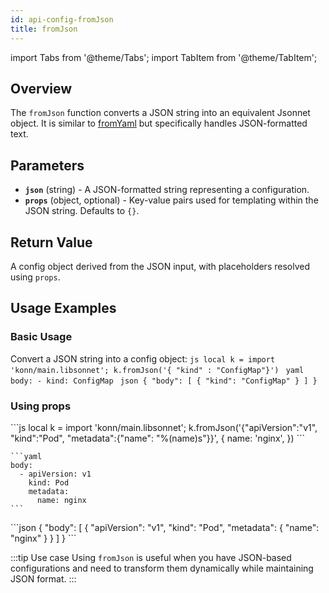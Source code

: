```yaml
---
id: api-config-fromJson
title: fromJson
---
```


import Tabs from '@theme/Tabs';
import TabItem from '@theme/TabItem';



## Overview
The `fromJson` function converts a JSON string into an equivalent Jsonnet object. It is similar to [fromYaml](api-config-fromYaml) but specifically handles JSON-formatted text.

## Parameters
- **`json`** (string) - A JSON-formatted string representing a configuration.
- **`props`** (object, optional) - Key-value pairs used for templating within the JSON string. Defaults to `{}`.

## Return Value
A config object derived from the JSON input, with placeholders resolved using `props`.



## Usage Examples


### Basic Usage
Convert a JSON string into a config object:
<Tabs>
  <TabItem value="jsonnet" label="Jsonnet" default>
    ```js
    local k = import 'konn/main.libsonnet';
    k.fromJson('{ "kind" : "ConfigMap"}')
    ``` 
  </TabItem>
  <TabItem value="yaml" label="YAML Output">
    ```yaml
    body:
      - kind: ConfigMap
    ```
  </TabItem>
  <TabItem value="json" label="JSON Output">
    ```json
    {
       "body": [
          {
             "kind": "ConfigMap"
          }
       ]
    }
    ```
  </TabItem>
</Tabs>

### Using props 

<Tabs>
    <TabItem value="jsonnet" label="Jsonnet" default>
    ```js
    local k = import 'konn/main.libsonnet';
    k.fromJson('{"apiVersion":"v1", "kind":"Pod", "metadata":{"name": "%(name)s"}}', {
      name: 'nginx',
    })
    ```
  </TabItem>
  <TabItem value="yaml" label="YAML Output">

    ```yaml
    body:
      - apiVersion: v1
        kind: Pod
        metadata:
          name: nginx
    ```
  </TabItem>
  <TabItem value="json" label="JSON Output">
    ```json
    {
       "body": [
          {
             "apiVersion": "v1",
             "kind": "Pod",
             "metadata": {
                "name": "nginx"
             }
          }
       ]
    }
    ```  
    </TabItem>
</Tabs>

:::tip Use case
Using `fromJson` is useful when you have JSON-based configurations and need to transform them dynamically while maintaining JSON format.
:::